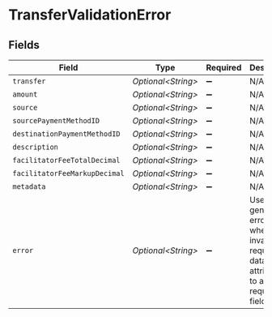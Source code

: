 # TransferValidationError


## Fields

| Field                                                                                         | Type                                                                                          | Required                                                                                      | Description                                                                                   |
| --------------------------------------------------------------------------------------------- | --------------------------------------------------------------------------------------------- | --------------------------------------------------------------------------------------------- | --------------------------------------------------------------------------------------------- |
| `transfer`                                                                                    | *Optional\<String>*                                                                           | :heavy_minus_sign:                                                                            | N/A                                                                                           |
| `amount`                                                                                      | *Optional\<String>*                                                                           | :heavy_minus_sign:                                                                            | N/A                                                                                           |
| `source`                                                                                      | *Optional\<String>*                                                                           | :heavy_minus_sign:                                                                            | N/A                                                                                           |
| `sourcePaymentMethodID`                                                                       | *Optional\<String>*                                                                           | :heavy_minus_sign:                                                                            | N/A                                                                                           |
| `destinationPaymentMethodID`                                                                  | *Optional\<String>*                                                                           | :heavy_minus_sign:                                                                            | N/A                                                                                           |
| `description`                                                                                 | *Optional\<String>*                                                                           | :heavy_minus_sign:                                                                            | N/A                                                                                           |
| `facilitatorFeeTotalDecimal`                                                                  | *Optional\<String>*                                                                           | :heavy_minus_sign:                                                                            | N/A                                                                                           |
| `facilitatorFeeMarkupDecimal`                                                                 | *Optional\<String>*                                                                           | :heavy_minus_sign:                                                                            | N/A                                                                                           |
| `metadata`                                                                                    | *Optional\<String>*                                                                           | :heavy_minus_sign:                                                                            | N/A                                                                                           |
| `error`                                                                                       | *Optional\<String>*                                                                           | :heavy_minus_sign:                                                                            | Used for generic errors when invalid request data isn't attributed to a single request field. |